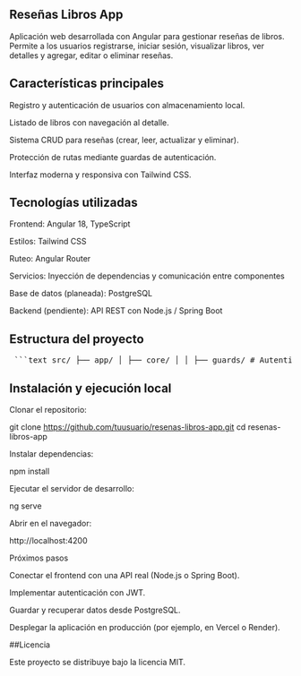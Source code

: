 ## Reseñas Libros App

Aplicación web desarrollada con Angular para gestionar reseñas de libros.
Permite a los usuarios registrarse, iniciar sesión, visualizar libros, ver detalles y agregar, editar o eliminar reseñas.

## Características principales

Registro y autenticación de usuarios con almacenamiento local.

Listado de libros con navegación al detalle.

Sistema CRUD para reseñas (crear, leer, actualizar y eliminar).

Protección de rutas mediante guardas de autenticación.

Interfaz moderna y responsiva con Tailwind CSS.

## Tecnologías utilizadas

Frontend: Angular 18, TypeScript

Estilos: Tailwind CSS

Ruteo: Angular Router

Servicios: Inyección de dependencias y comunicación entre componentes

Base de datos (planeada): PostgreSQL

Backend (pendiente): API REST con Node.js / Spring Boot

## Estructura del proyecto
<pre> ```text src/ ├── app/ │ ├── core/ │ │ ├── guards/ # Autenticación y protección de rutas │ │ ├── services/ # Servicios y lógica de negocio │ ├── components/ # Navbar, Footer, etc. │ ├── pages/ │ │ ├── auth/ # Login y Registro │ │ ├── books/ # Listado y detalle de libros │ │ └── my-reviews/ # CRUD de reseñas │ ├── app.routes.ts │ └── app.ts └── assets/ ``` </pre>

## Instalación y ejecución local

Clonar el repositorio:

git clone https://github.com/tuusuario/resenas-libros-app.git
cd resenas-libros-app


Instalar dependencias:

npm install


Ejecutar el servidor de desarrollo:

ng serve


Abrir en el navegador:

http://localhost:4200

Próximos pasos

Conectar el frontend con una API real (Node.js o Spring Boot).

Implementar autenticación con JWT.

Guardar y recuperar datos desde PostgreSQL.

Desplegar la aplicación en producción (por ejemplo, en Vercel o Render).

##Licencia

Este proyecto se distribuye bajo la licencia MIT.